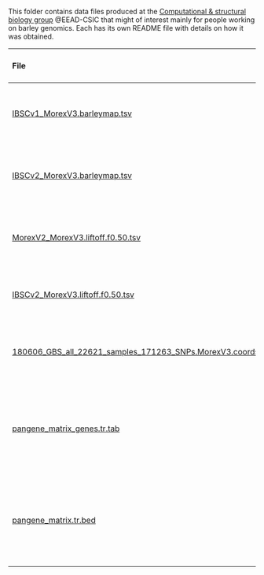 
This folder contains data files produced at the 
[Computational & structural biology group](https://www.eead.csic.es/compbio) @EEAD-CSIC
that might of interest mainly for people working on barley genomics. 
Each has its own README file with details on how it was obtained.

|File|Short decription|Long description & citations|
|:---|:---------------|:--------------:|
|[IBSCv1_MorexV3.barleymap.tsv](./IBSCv1_MorexV3.barleymap.tsv)|IBSCv1 to MorexV3 BARLEYMAP mapping of barley gene identifiers|[README](./IBSCv1_MorexV3.barleymap.README.md)|
|[IBSCv2_MorexV3.barleymap.tsv](./IBSCv2_MorexV3.barleymap.tsv)|IBSCv2 to MorexV3 BARLEYMAP mapping of barley gene identifiers|[README](IBSCv2_MorexV3.barleymap.README.md)|
|[MorexV2_MorexV3.liftoff.f0.50.tsv](./MorexV2_MorexV3.liftoff.f0.50.tsv)|MorexV2 to MorexV3 LiftOff mapping of barley gene identifiers|[README](MorexV2_MorexV3.liftoff.f0.50.README.md)|
|[IBSCv2_MorexV3.liftoff.f0.50.tsv](./IBSCv2_MorexV3.liftoff.f0.50.tsv)|IBSCv2 to MorexV3  mapping of barley gene identifiers|[README](IBSCv2_MorexV3.liftoff.f0.50.README.md)|
|[180606_GBS_all_22621_samples_171263_SNPs.MorexV3.coords.tsv](./180606_GBS_all_22621_samples_171263_SNPs.MorexV3.coords.tsv)|Mapping VCF positions from Milner 2019 to MorexV3|[README](180606_GBS_all_22621_samples_171263_SNPs.MorexV3.coords.README.md)|
|[pangene_matrix_genes.tr.tab](./MorexV3_highrep_0taxa_5neigh_algMmap_split_/pangene_matrix_genes.tr.tab)|Pangenes comprising 22 barley annotations including MorexV3 & BaRTv2 gene models|[README](.//MorexV3_highrep_0taxa_5neigh_algMmap_split_.README.md)|  
|[pangene_matrix.tr.bed](./MorexV3_highrep_0taxa_5neigh_algMmap_split_/pangene_matrix.tr.bed)|Pangenes comprising 22 barley annotations including MorexV3 & BaRTv2 gene models|[README](.//MorexV3_highrep_0taxa_5neigh_algMmap_split_.README.md)|



